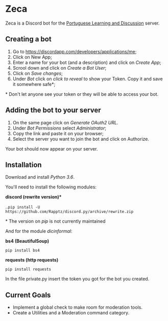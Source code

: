 # Zeca
Zeca is a Discord bot for the [Portuguese Learning and Discussion](https://discord.gg/xMwmBZe) server.

## Creating a bot

1. Go to https://discordapp.com/developers/applications/me;
2. Click on New App;
3. Enter a name for your bot (and a description) and click on *Create App*;
4. Scrool down and click on *Create a Bot User*;
5. Click on *Save changes*;
6. Under *Bot* click on *click to reveal* to show your Token. Copy it and save it somewhere safe\*;

\* Don't let anyone see your token or they will be able to access your bot.


## Adding the bot to your server

1. On the same page click on *Generate OAuth2 URL*.
2. Under *Bot Permissions* select *Administrator*;
3. Copy the link and paste it on your browser;
4. Select the server you want to join the bot and click on Authorize.

Your bot should now appear on your server.

## Installation

Download and install *Python 3.6*.

You'll need to install the following modules:

**discord (rewrite version)\***

..```pip install -U https://github.com/Rapptz/discord.py/archive/rewrite.zip```

\* The version on *pip* is not currently maintained

And for the module *dicinformal*:

**bs4 (BeautifulSoup)**

```pip install bs4```

**requests (http requests)**

```pip install requests```

In the file private.py insert the token you got for the bot you created.

## Current Goals

 - Implement a global check to make room for moderation tools.
 - Create a Utilities and a Moderation command category.
